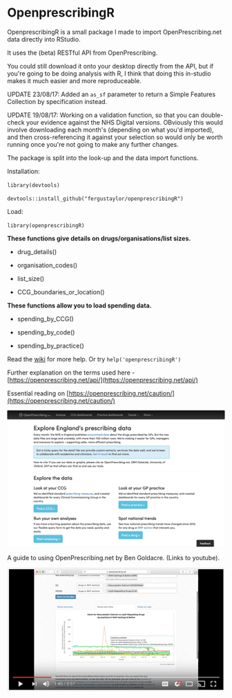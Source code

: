 # OpenprescribingR

OpenprescribingR is a small package I made to import OpenPrescribing.net data directly into RStudio.

It uses the (beta) RESTful API from OpenPrescribing.

You could still download it onto your desktop directly from the API, but if you're going to be doing analysis with R, I think that doing this in-studio makes it much easier and more reproduceable.

UPDATE 23/08/17: Added an `as_sf` parameter to return a Simple Features Collection by specification instead. 

UPDATE 19/08/17: Working on a validation function, so that you can double-check your evidence against the NHS Digital versions.
OBviously this would involve downloading each month's (depending on what you'd imported), and then cross-referencing it against your selection so would only be worth running once you're not going to make any further changes.

The package is split into the look-up and the data import functions.

Installation:

`library(devtools)`

`devtools::install_github("fergustaylor/openprescribingR")`

Load:

`library(openprescribingR)`


__These functions give details on drugs/organisations/list sizes.__

 *  drug_details()

 *  organisation_codes()
 
 *  list_size()
 
 *  CCG_boundaries_or_location()

__These functions allow you to load spending data.__

 *  spending_by_CCG()

 *  spending_by_code()

 *  spending_by_practice()

Read the [wiki](https://github.com/fergustaylor/openprescribingR/wiki) for more help.
Or try `help('openprescribingR')`

Further explanation on the terms used here - [https://openprescribing.net/api/](https://openprescribing.net/api/)

Essential reading on [https://openprescribing.net/caution/](https://openprescribing.net/caution/)

[![Picture](openpres.png)](https://openprescribing.net/ "https://openprescribing.net/")

A guide to using OpenPrescribing.net by Ben Goldacre. (Links to youtube).

[![A short walk-through on OpenPrescribing.net](openpres2.png)](https://www.youtube.com/watch?v=U-hvuEfUUOM "A short walk-through on OpenPrescribing.net")

